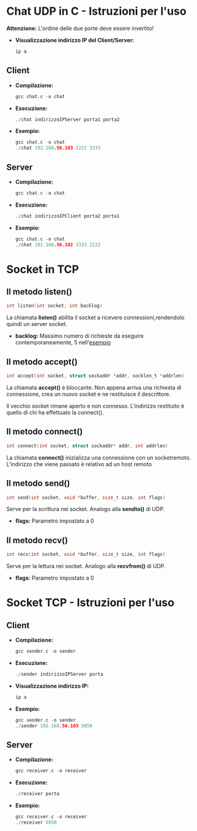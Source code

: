 # Chat UDP in C - Istruzioni per l'uso

**Attenzione:** L'ordine delle due porte deve essere invertito!

* **Visualizzazione indirizzo IP del Client/Server:**
    ```c
    ip a
    ```
## Client

* **Compilazione:**
    ```c
    gcc chat.c -o chat
    ```

* **Esecuzione:**
    ```c
    ./chat indirizzoIPServer porta1 porta2
    ```

* **Esempio:**
    ```c
    gcc chat.c -o chat
    ./chat 192.168.56.103 2222 3333 
    ```

## Server

* **Compilazione:**
    ```c
    gcc chat.c -o chat
    ```

* **Esecuzione:**
    ```c
    ./chat indirizzoIPClient porta2 porta1
    ```

* **Esempio:**
    ```c
    gcc chat.c -o chat
    ./chat 192.168.56.102 3333 2222
    ```

# Socket in TCP 

## Il metodo listen()

```c
int listen(int socket, int backlog)
```

La chiamata **listen()** abilita il socket a ricevere connessioni,rendendolo quindi un server socket.

* **backlog:** Massimo numero di richieste da eseguire contemporaneamente, 5 nell'[esempio](https://github.com/giuliopedicone02/RetiDiCalcolatori/tree/main/Lezioni/2023-05-10/Socket%20TCP/receiver.c) 

## Il metodo accept()

```c
int accept(int socket, struct sockaddr *addr, socklen_t *addrlen)
```

La chiamata **accept()** è bloccante. Non appena arriva una richiesta di connessione, crea un nuovo socket e ne restituisce il descrittore.

Il vecchio socket rimane aperto e non connesso. L’indirizzo restituito è quello di chi ha effettuato la connect().

## Il metodo connect()

```c
int connect(int socket, struct sockaddr* addr, int addrlen)
```

La chiamata **connect()** inizializza una connessione con un socketremoto. L’indirizzo che viene passato è relativo ad un host remoto

## Il metodo send()

```c
int send(int socket, void *buffer, size_t size, int flags)
```

Serve per la scrittura nei socket. Analogo alla **sendto()** di UDP.

* **flags:** Parametro impostato a 0

## Il metodo recv()

```c
int recv(int socket, void *buffer, size_t size, int flags)
```

Serve per la lettura nei socket. Analogo alla **recvfrom()** di UDP.

* **flags:** Parametro impostato a 0

# Socket TCP - Istruzioni per l'uso

## Client

* **Compilazione:**
    ```c
    gcc sender.c -o sender
    ```

* **Esecuzione:**
    ```c
    ./sender indirizzoIPServer porta
    ```

* **Visualizzazione indirizzo IP:**
    ```c
    ip a
    ```

* **Esempio:**
    ```c
    gcc sender.c -o sender
    ./sender 192.168.56.103 5050
    ```

## Server

* **Compilazione:**
    ```c
    gcc receiver.c -o receiver
    ```

* **Esecuzione:**
    ```c
    ./receiver porta
    ```

* **Esempio:**
    ```c
    gcc receiver.c -o receiver
    ./receiver 5050
    ```


